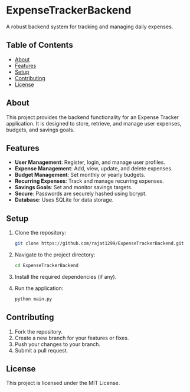 # ExpenseTrackerBackend

A robust backend system for tracking and managing daily expenses.

## Table of Contents

- [About](#about)
- [Features](#features)
- [Setup](#setup)
- [Contributing](#contributing)
- [License](#license)

## About

This project provides the backend functionality for an Expense Tracker application. It is designed to store, retrieve, and manage user expenses, budgets, and savings goals.

## Features

- **User Management**: Register, login, and manage user profiles.
- **Expense Management**: Add, view, update, and delete expenses.
- **Budget Management**: Set monthly or yearly budgets.
- **Recurring Expenses**: Track and manage recurring expenses.
- **Savings Goals**: Set and monitor savings targets.
- **Secure**: Passwords are securely hashed using bcrypt.
- **Database**: Uses SQLite for data storage.

## Setup

1. Clone the repository:
   ```bash
   git clone https://github.com/rajat1299/ExpenseTrackerBackend.git
   ```

2. Navigate to the project directory:
   ```bash
   cd ExpenseTrackerBackend
   ```

3. Install the required dependencies (if any).

4. Run the application:
   ```bash
   python main.py
   ```


## Contributing

1. Fork the repository.
2. Create a new branch for your features or fixes.
3. Push your changes to your branch.
4. Submit a pull request.

## License

This project is licensed under the MIT License. 

